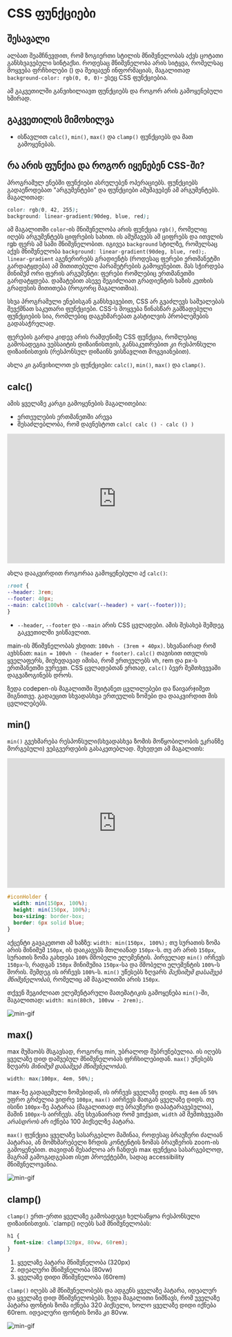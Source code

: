 # CSS ფუნქციები

## შესავალი

ალბათ შეამჩნევდით, რომ ზოგიერთი სტილის მნიშვნელობას აქვს ცოტათი განსხვავებული სინტაქსი. როდესაც მნიშვნელობა არის სიტყვა, რომელსაც მოყვება ფრჩხილები () და შეიცავენ ინფორმაციას, მაგალითად `background-color: rgb(0, 0, 0)`- ესეც CSS ფუნქციებია.

ამ გაკვეთილში განვიხილიავთ ფუნქციებს და როგორ არის გამოყენებული ხშირად.

## გაკვეთილის მიმოხილვა

- ისწავლით `calc()`, `min()`, `max()` და `clamp()` ფუნქციებს და მათ გამოყენებას.

## რა არის ფუნქია და როგორ იყენებენ CSS-ში?

პროგრამულ ენებში ფუნქიები ასრულებენ ოპერაციებს. ფუნქციებს გადაეწოდებათ "არგუმენტები" და ფუნქციები ამუშავებენ ამ არგუმენტებს. მაგალითად:

```css
color: rgb(0, 42, 255);
background: linear-gradient(90deg, blue, red);
```

ამ მაგალითში `color`-ის მნიშვნელობა არის ფუნქცია `rgb()`, რომელიც იღებს არგუმენტებს ციფრების სახით. ის ამუშავებს ამ ციფრებს და ითვლის rgb ფერს ამ სამი მნიშვნელობით. იგივეა `background` სტილზე, რომელსაც აქვს მნიშვნელობა `background: linear-gradient(90deg, blue, red);`. `linear-gradient` აგენერირებს გრადიენტს (როდესაც ფერები ერთმანეტში გარდატყდება) ამ მითითებული პარამეტრების გამოყენებით. მას სჭირდება მინიმუმ ორი ფერის არგუმენტი: ფერები რომლებიც ერთმანეთში გარდატყდება. დამატებით ასევე შეგიძლიათ გრადიენტის ხაზის კუთხის გრადუსის მითითება (როგორც მაგალითშია).

სხვა პროგრამული ენებისგან განსხვავებით, CSS არ გვაძლევს საშუალებას შევქმნათ საკუთარი ფუნქციები. CSS-ს მოყვება წინასწარ გამზადებული ფუნქციების სია, რომლებიც დაგეხმარებათ გასტილვის პრობლემების გადასაჭრელად.

ფერების გარდა კიდევ არის რამდენიმე CSS ფუნქცია, რომლებიც გამოსადეგია ვებსაიტის დიზაინისთვის, განსაკუთრებით კი რესპონსული დიზაინისთვის (რესპონსულ დიზაინს ვისწავლით მოგვიანებით).

ახლა კი განვიხილოთ ეს ფუნქციები: `calc()`, `min()`, `max()` და `clamp()`.

## calc()

ამის ყველაზე კარგი გამოყენების მაგალითებია:

- ერთეულების ერთმანეთში არევა
- შესაძლებლობა, რომ დავნესტოთ `calc( calc () - calc () )`

<iframe height="300" style="width: 100%;" scrolling="no" title="calc() | CSS Functions" src="https://codepen.io/xazy/embed/zYXqmXa?default-tab=html%2Cresult&theme-id=dark" frameborder="no" loading="lazy" allowtransparency="true" allowfullscreen="true">
  See the Pen <a href="https://codepen.io/xazy/pen/zYXqmXa">
  calc() | CSS Functions</a> by XazyProject (<a href="https://codepen.io/xazy">@xazy</a>)
  on <a href="https://codepen.io">CodePen</a>.
</iframe>

ახლა დააკვირდით როგორაა გამოყენებული აქ `calc()`:

```css
:root {
--header: 3rem;
--footer: 40px;
--main: calc(100vh - calc(var(--header) + var(--footer)));
}
```

- `--header`, `--footer` და `--main` არის CSS ცვლადები. ამის შესახებ შემდეგ გაკვეთილში ვისწავლით.

main-ის მნიშვნელობას ვხდით: `100vh - (3rem + 40px)`. სხვანაირად რომ ავხსნათ: `main = 100vh - (header + footer)`. `calc()` თავისით ითვლის ყველაფერს, მიუხედავად იმისა, რომ ერთეულებს vh, rem და px-ს ერთმანეთში ვურევთ. CSS ცვლადებთან ერთად, `calc()` ბევრ შემთხვევაში დაგვაზოგინებს დროს.

ზედა codepen-ის მაგალითში შეიტანეთ ცვლილებები და წაივარჯიშეთ შიგნითვე. გადაეცით სხვადასხვა ერთეულის ზომები და დააკვირდით მის ცვლილებებს.

## min()

`min()` გვეხმარება რესპონსული(სხვადასხვა ზომის მოწყობილობის ეკრანზე მორგებული) ვებგვერდების გასაკეთებლად. შეხედეთ ამ მაგალითს:

<iframe height="300" style="width: 100%;" scrolling="no" title="min() | CSS Functions" src="https://codepen.io/xazy/embed/abxmbjX?default-tab=html%2Cresult&theme-id=dark" frameborder="no" loading="lazy" allowtransparency="true" allowfullscreen="true">
  See the Pen <a href="https://codepen.io/xazy/pen/abxmbjX">
  min() | CSS Functions</a> by XazyProject (<a href="https://codepen.io/xazy">@xazy</a>)
  on <a href="https://codepen.io">CodePen</a>.
</iframe>

```css
#iconHolder {
  width: min(150px, 100%);
  height: min(150px, 100%);
  box-sizing: border-box;
  border: 6px solid blue;
}
```

აქცენტი გავაკეთოთ ამ ხაზზე: `width: min(150px, 100%);` თუ სურათის ზომა არის მინიმუმ `150px`, ის დაიკავებს მთლიანად `150px`-ს. თუ არ არის `150px`, სურათის ზომა გახდება `100%` მშობელი ელემენტის. პირველად `min()` ირჩევს `150px`-ს, რადგან `150px` მინიმუმია `150px`-სა და მშობელი ელემენტის `100%`-ს შორის. შემდეგ ის ირჩევს `100%`-ს. `min()` უწესებს ზღვარს *მაქსიმუმ დასაშვებ მნიშვნელობას*, რომელიც ამ მაგალითში არის `150px`.

თქვენ შეგიძლიათ ელემენტარული მათემატიკის გამოყენება `min()`-ში, მაგალითად: `width: min(80ch, 100vw - 2rem);`.

![min-gif](01.gif)

## max()

max მუშაობს მსგავსად, როგორც min, უბრალოდ შებრუნებულია. ის იღებს ყველაზე დიდ დაშვებულ მნიშვნელობას ფრჩხილებიდან. `max()` უწესებს ზღვარს *მინიმუმ დასაშვებ მნიშვნელობას*.

```css
width: max(100px, 4em, 50%);
```

max-ზე გადაცემული ზომებიდან, ის ირჩევს ყველაზე დიდს. თუ `4em` ან `50%` უფრო გრძელია ვიდრე `100px`, `max()` აირჩევს მათგან ყველაზე დიდს. თუ ისინი `100px`-ზე პატარაა (მაგალითად თუ ბრაუზერი დაპატარავებულია), მაშინ `100px`-ს აირჩევს. ანუ სხვანაირად რომ ვთქვათ, `width` ამ შემთხვევაში *არასდროს* არ იქნება 100 პიქსელზე პატარა.

`max()` ფუნქცია ყველაზე სასარგებლო მაშინაა, როდესაც ბრაუზერი ძალიან პატარაა, ან მომხმარებელი ზრდის კონტენტის ზომას ბრაუზერის zoom-ის გამოყენებით. თავიდან შესაძლოა არ ჩანდეს max ფუნქცია სასარგებლოდ, მაგრამ გამოგადგებათ ისეთ პროექტებში, სადაც accessibility მნიშვნელოვანია.

![min-gif](02.gif)

## clamp()

`clamp()` ერთ-ერთი ყველაზე გამოსადეგი ხელსაწყოა რესპონსული დიზაინისთვის. `clamp() იღებს სამ მნიშვნელობას:

```css
h1 {
  font-size: clamp(320px, 80vw, 60rem);
}
```

1. ყველაზე პატარა მნიშვნელობა (320px)
2. იდეალური მნიშვნელობა (80vw)
3. ყველაზე დიდი მნიშვნელობა (60rem)

`clamp()` იღებს ამ მნიშვნელობებს და ადგენს ყველაზე პატარა, იდეალურ და ყველაზე დიდ მნიშვნელობებს. ზედა მაგალითი ნიშნავს, რომ უველაზე პატარა ფონტის ზომა იქნება 320 პიქსელი, ხოლო ყველაზე დიდი იქნება 60rem. იდეალური ფონტის ზომა კი 80vw.

![min-gif](03.gif)
